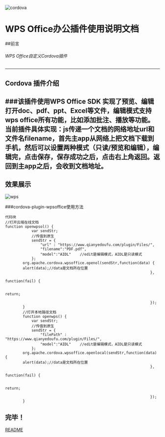 ![cordova](https://qianyedoufu.com/images/cordova.png)
# WPS Office办公插件使用说明文档
##前言

###### WPS Office自定义Cordova插件
---
## Cordova 插件介绍
###该插件使用WPS Office SDK 实现了预览、编辑打开doc、pdf、ppt、Excel等文件，编辑模式支持wps office所有功能，比如添加批注、播放等功能。当前插件具体实现：js传递一个文档的网络地址url和文件名filename，首先主app从网络上把文档下载到手机，然后可以设置两种模式（只读/预览和编辑），编辑完，点击保存，保存成功之后，点击右上角返回。返回到主app之后，会收到文档地址。
---
## 效果展示
![wps](https://qianyedoufu.com/images/wps.PNG)


###cordova-plugin-wpsoffice使用方法
```
代码块
//打开云端在线文档
function openwpsol() {
            var sendStr;
            //传值到原生
            sendStr = {
                "url" : "https://www.qianyedoufu.com/plugin/Files/",
                "filename":"PDF.pdf",
                "model":"AIDL"    //edit是编辑模式，AIDL是只读模式
            };
        org.apache.cordova.wpsoffice.openol(sendStr,function(data) {
        alert(data);//data是文档所在位置
                                                                  },
                                                                  function(fail) {

                                                                  return;

                                                                  });
        }
        //打开本地路径文档
        function openwps() {
            var sendStr;
            //传值到原生
            sendStr = {
                "filePath" : "https://www.qianyedoufu.com/plugin/Files/",
                "model":"AIDL"    //edit是编辑模式，AIDL是只读模式
            };
        org.apache.cordova.wpsoffice.openlocal(sendStr,function(data) {
        alert(data);//data是文档所在位置
                                                                  },
                                                                  function(fail) {

                                                                  return;

                                                                  });
        }
```
## 完毕！
[README](https://qianyedoufu.com/app/plugins/wps/README.md)